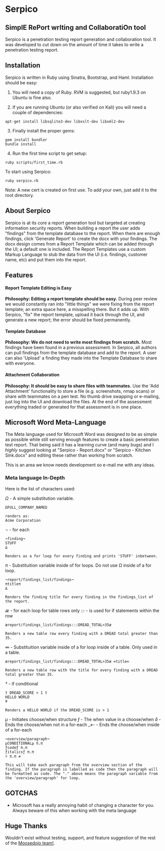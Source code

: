 # Serpico
## SimplE RePort wrIting and CollaboratiOn tool
Serpico is a penetration testing report generation and collaboration tool. It was developed to cut down on the amount of time it takes to write a penetration testing report. 

## Installation
Serpico is written in Ruby using Sinatra, Bootstrap, and Haml. Installation should be easy:

1. You will need a copy of Ruby. RVM is suggested, but ruby1.9.3 on Ubuntu is fine also.

2. If you are running Ubuntu (or also verified on Kali) you will need a couple of dependencies:
```
apt-get install libsqlite3-dev libxslt-dev libxml2-dev
```

3. Finally install the proper gems:
```
gem install bundler
bundle install
```
4. Run the first time script to get setup:
```
ruby scripts/first_time.rb
```

To start using Serpico:
```
ruby serpico.rb
```

Note: A new cert is created on first use. To add your own, just add it to the root directory.

## About Serpico
Serpico is at its core a report generation tool but targeted at creating information security reports. When building a report the user adds "findings" from the template database to the report. When there are enough findings, click 'Generate Report' to create the docx with your findings. The docx design comes from a Report Template which can be added through the UI; a default one is included. The Report Templates use a custom Markup Language to stub the data from the UI (i.e. findings, customer name, etc) and put them into the report.

## Features
#### Report Template Editing is Easy
**Philosophy: Editing a report template should be easy.**
During peer review we would constantly ran into "little things" we were fixing from the report template; an extra space here, a misspelling there. But it adds up. With Serpico, "fix" the report template, upload it back through the UI, and generate a new report; the error should be fixed permanently.

#### Template Database
**Philosophy: We do not need to write most findings from scratch.**
Most findings have been found in a previous assessment. In Serpico, all authors can pull findings from the template database and add to the report. A user can also 'Upload' a finding they made into the Template Database to share with everyone.

#### Attachment Collaboration
**Philosophy: It should be easy to share files with teammates.**
Use the 'Add Attachment' functionality to store a file (e.g. screenshots, nmap scans) or share with teammates on a pen test. No thumb drive swapping or e-mailing, just log into the UI and download the files. At the end of the assessment everything traded or generated for that assessment is in one place.


## Microsoft Word Meta-Language
The Meta language used for Microsoft Word was designed to be as simple as possible while still serving enough features to create a basic penetration test report.  That being said it has a learning curve (and many bugs) and I _highly_ suggest looking at "Serpico - Report.docx" or "Serpico - Kitchen Sink.docx" and editing these rather than working from scratch.

This is an area we know needs development so e-mail me with any ideas.

### Meta language In-Depth
Here is the list of characters used:

_Ω_ - A simple substitution variable.

```
ΩFULL_COMPANY_NAMEΩ

renders as:
Acme Corporation
```

_¬_ - for each
```
¬finding¬
STUFF
∆

Renders as a for loop for every finding and prints 'STUFF' inbetween. 
```

_π_ - Substituition variable inside of for loops. Do not use Ω inside of a for loop.

```
¬report/findings_list/findings¬
πtitleπ
∆

Renders the finding title for every finding in the findings_list of the report.
```

_æ_ - for each loop for table rows only
_:::_ - is used for if statements within the row
```
æreport/findings_list/findings:::DREAD_TOTAL>35æ

Renders a new table row every finding with a DREAD total greater than 35.
```

_∞_ - Substituition variable inside of a for loop inside of a table. Only used in a table.
```
æreport/findings_list/findings:::DREAD_TOTAL>35æ ∞title∞

Renders a new table row with the title for every finding with a DREAD total greater than 35.
```

_†_ - if conditional
```
† DREAD_SCORE > 1 †
HELLO WORLD
¥

Renders a HELLO WORLD if the DREAD_SCORE is > 1
```

_µ_ - Initiates choose/when structure
_ƒ_ - The when value in a choose/when
_å_ - Ends the choose/when not in a for-each
_≠- - Ends the choose/when inside of a for-each

```
¬overview/paragraph¬ 
µCONDITIONALµ π.π
ƒcodeƒ π.π
ƒitalicsƒ π.π
÷ π.π ≠

This will take each paragraph from the overview section of the finding. If the paragraph is labelled as code then the paragraph will be formatted as code. The "." above means the paragraph variable from the 'overview/paragraph' for loop. 

```

## GOTCHAS
- Microsoft has a really annoying habit of changing a character for you. Always beware of this when working with the meta language

## Huge Thanks
Wouldn't exist without testing, support, and feature suggestion of the rest of the [Moosedojo team!](https://github.com/MooseDojo).

